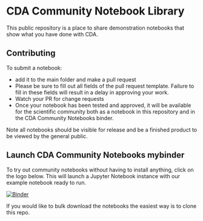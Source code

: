 # CDA Community Notebook Library

This public repository is a place to share demonstration notebooks that show what you have done with CDA.

## Contributing

To submit a notebook:

- add it to the main folder and make a pull request
- Please be sure to fill out all fields of the pull request template. Failure to fill in these fields will result in a delay in approving your work.
- Watch your PR for change requests
- Once your notebook has been tested and approved, it will be available for the scientific community both as a notebook in this repository and in the CDA Community Notebooks binder.

Note all notebooks should be visible for release and be a finished product to be viewed by the general public.

## Launch CDA Community Notebooks mybinder

To try out community notebooks
without having to install anything, click on the logo below. This will
launch a Jupyter Notebook instance with our example notebook ready to run.


[![Binder](https://mybinder.org/badge_logo.svg)](https://mybinder.org/v2/gh/CancerDataAggregator/Community-Notebooks/HEAD?labpath=Welcome.ipynb)

If you would like to bulk download the notebooks the easiest way is to clone this repo.
